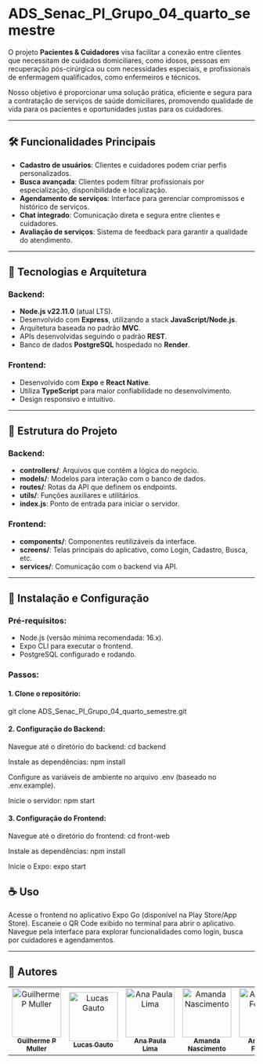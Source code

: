 # ADS_Senac_PI_Grupo_04_quarto_semestre

O projeto **Pacientes & Cuidadores** visa facilitar a conexão entre clientes que necessitam de cuidados domiciliares, como idosos, pessoas em recuperação pós-cirúrgica ou com necessidades especiais, e profissionais de enfermagem qualificados, como enfermeiros e técnicos. 

Nosso objetivo é proporcionar uma solução prática, eficiente e segura para a contratação de serviços de saúde domiciliares, promovendo qualidade de vida para os pacientes e oportunidades justas para os cuidadores.

---

## 🛠️ Funcionalidades Principais

- **Cadastro de usuários**: Clientes e cuidadores podem criar perfis personalizados.
- **Busca avançada**: Clientes podem filtrar profissionais por especialização, disponibilidade e localização.
- **Agendamento de serviços**: Interface para gerenciar compromissos e histórico de serviços.
- **Chat integrado**: Comunicação direta e segura entre clientes e cuidadores.
- **Avaliação de serviços**: Sistema de feedback para garantir a qualidade do atendimento.

---

## 🔧 Tecnologias e Arquitetura

### Backend:
- **Node.js v22.11.0** (atual LTS).
- Desenvolvido com **Express**, utilizando a stack **JavaScript/Node.js**.
- Arquitetura baseada no padrão **MVC**.
- APIs desenvolvidas seguindo o padrão **REST**.
- Banco de dados **PostgreSQL** hospedado no **Render**.

### Frontend:
- Desenvolvido com **Expo** e **React Native**.
- Utiliza **TypeScript** para maior confiabilidade no desenvolvimento.
- Design responsivo e intuitivo.

---

## 📂 Estrutura do Projeto

### Backend:
- **controllers/**: Arquivos que contêm a lógica do negócio.
- **models/**: Modelos para interação com o banco de dados.
- **routes/**: Rotas da API que definem os endpoints.
- **utils/**: Funções auxiliares e utilitários.
- **index.js**: Ponto de entrada para iniciar o servidor.

### Frontend:
- **components/**: Componentes reutilizáveis da interface.
- **screens/**: Telas principais do aplicativo, como Login, Cadastro, Busca, etc.
- **services/**: Comunicação com o backend via API.

---

## 🚀 Instalação e Configuração

### Pré-requisitos:
- Node.js (versão mínima recomendada: 16.x).
- Expo CLI para executar o frontend.
- PostgreSQL configurado e rodando.

### Passos:

#### 1. Clone o repositório:
git clone ADS_Senac_PI_Grupo_04_quarto_semestre.git

#### 2. Configuração do Backend:
Navegue até o diretório do backend:
cd backend

Instale as dependências:
npm install

Configure as variáveis de ambiente no arquivo .env (baseado no .env.example).

Inicie o servidor:
npm start

#### 3. Configuração do Frontend:
Navegue até o diretório do frontend:
cd front-web

Instale as dependências:
npm install

Inicie o Expo:
expo start

## ☕ Uso
Acesse o frontend no aplicativo Expo Go (disponível na Play Store/App Store).
Escaneie o QR Code exibido no terminal para abrir o aplicativo.
Navegue pela interface para explorar funcionalidades como login, busca por cuidadores e agendamentos.

---

## 🤝 Autores


<table>
  <tr>
    <td align="center">
      <a href="#" title="Guilherme P Muller">
        <img src="https://avatars.githubusercontent.com/u/14915623?v=4" width="100" height="100" alt="Guilherme P Muller"/>
        <br>
        <sub><b>Guilherme P Muller</b></sub>
      </a>
    </td>
    <td align="center">
      <a href="#" title="Lucas Gauto">
        <img src="https://avatars.githubusercontent.com/u/131922918?v=4" width="100" height="100" alt="Lucas Gauto"/>
        <br>
        <sub><b>Lucas Gauto</b></sub>
      </a>
    </td>
    <td align="center">
      <a href="#" title="Ana Paula Lima">
        <img src="https://avatars.githubusercontent.com/u/106444181?v=4" width="100" height="100" alt="Ana Paula Lima"/>
        <br>
        <sub><b>Ana Paula Lima</b></sub>
      </a>
    </td>
    <td align="center">
      <a href="#" title="Amanda Nascimento">
        <img src="https://avatars.githubusercontent.com/u/104909894?v=4" width="100" height="100" alt="Amanda Nascimento"/>
        <br>
        <sub><b>Amanda Nascimento</b></sub>
      </a>
    </td>
    <td align="center">
      <a href="#" title="Anderson Ferreira">
        <img src="https://avatars.githubusercontent.com/u/97910606?v=4" width="100" height="100" alt="Anderson Ferreira"/>
        <br>
        <sub><b>Anderson Ferreira</b></sub>
      </a>
    </td>
     <td align="center">
      <a href="#" title="Monaliza Santos">
        <img src=https://avatars.githubusercontent.com/u/168979776?v=4" width="100" height="100" alt="Monaliza Santos"/>
        <br>
        <sub><b>Monaliza Santos</b></sub>
      </a>
    </td>
  </tr>
</table>
